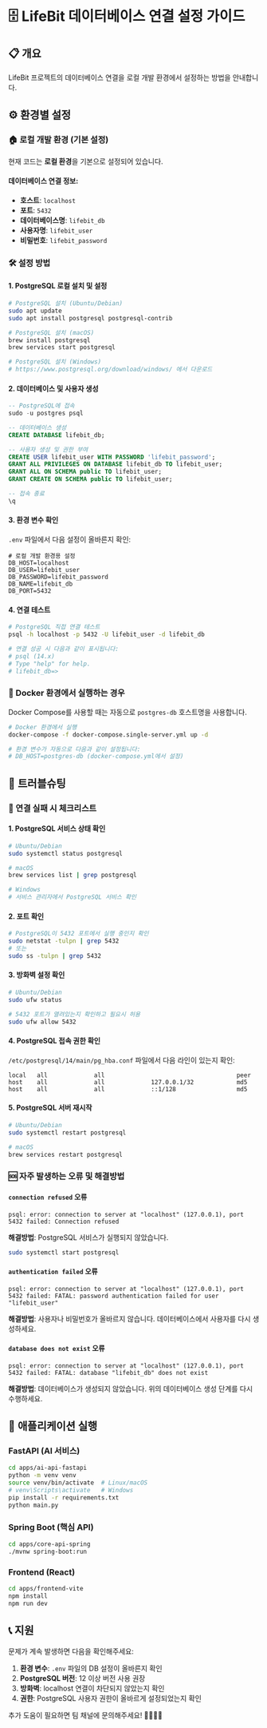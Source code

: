 # 🗄️ LifeBit 데이터베이스 연결 설정 가이드

## 📋 개요
LifeBit 프로젝트의 데이터베이스 연결을 로컬 개발 환경에서 설정하는 방법을 안내합니다.

## ⚙️ 환경별 설정

### 🏠 로컬 개발 환경 (기본 설정)
현재 코드는 **로컬 환경**을 기본으로 설정되어 있습니다.

#### 데이터베이스 연결 정보:
- **호스트**: `localhost`
- **포트**: `5432`
- **데이터베이스명**: `lifebit_db`  
- **사용자명**: `lifebit_user`
- **비밀번호**: `lifebit_password`

### 🛠️ 설정 방법

#### 1. PostgreSQL 로컬 설치 및 설정
```bash
# PostgreSQL 설치 (Ubuntu/Debian)
sudo apt update
sudo apt install postgresql postgresql-contrib

# PostgreSQL 설치 (macOS)
brew install postgresql
brew services start postgresql

# PostgreSQL 설치 (Windows)
# https://www.postgresql.org/download/windows/ 에서 다운로드
```

#### 2. 데이터베이스 및 사용자 생성
```sql
-- PostgreSQL에 접속
sudo -u postgres psql

-- 데이터베이스 생성
CREATE DATABASE lifebit_db;

-- 사용자 생성 및 권한 부여
CREATE USER lifebit_user WITH PASSWORD 'lifebit_password';
GRANT ALL PRIVILEGES ON DATABASE lifebit_db TO lifebit_user;
GRANT ALL ON SCHEMA public TO lifebit_user;
GRANT CREATE ON SCHEMA public TO lifebit_user;

-- 접속 종료
\q
```

#### 3. 환경 변수 확인
`.env` 파일에서 다음 설정이 올바른지 확인:
```env
# 로컬 개발 환경용 설정
DB_HOST=localhost
DB_USER=lifebit_user
DB_PASSWORD=lifebit_password
DB_NAME=lifebit_db
DB_PORT=5432
```

#### 4. 연결 테스트
```bash
# PostgreSQL 직접 연결 테스트
psql -h localhost -p 5432 -U lifebit_user -d lifebit_db

# 연결 성공 시 다음과 같이 표시됩니다:
# psql (14.x)
# Type "help" for help.
# lifebit_db=>
```

### 🐳 Docker 환경에서 실행하는 경우
Docker Compose를 사용할 때는 자동으로 `postgres-db` 호스트명을 사용합니다.

```bash
# Docker 환경에서 실행
docker-compose -f docker-compose.single-server.yml up -d

# 환경 변수가 자동으로 다음과 같이 설정됩니다:
# DB_HOST=postgres-db (docker-compose.yml에서 설정)
```

## 🔧 트러블슈팅

### 📝 연결 실패 시 체크리스트

#### 1. PostgreSQL 서비스 상태 확인
```bash
# Ubuntu/Debian
sudo systemctl status postgresql

# macOS
brew services list | grep postgresql

# Windows
# 서비스 관리자에서 PostgreSQL 서비스 확인
```

#### 2. 포트 확인
```bash
# PostgreSQL이 5432 포트에서 실행 중인지 확인
sudo netstat -tulpn | grep 5432
# 또는
sudo ss -tulpn | grep 5432
```

#### 3. 방화벽 설정 확인
```bash
# Ubuntu/Debian
sudo ufw status

# 5432 포트가 열려있는지 확인하고 필요시 허용
sudo ufw allow 5432
```

#### 4. PostgreSQL 접속 권한 확인
`/etc/postgresql/14/main/pg_hba.conf` 파일에서 다음 라인이 있는지 확인:
```
local   all             all                                     peer
host    all             all             127.0.0.1/32            md5
host    all             all             ::1/128                 md5
```

#### 5. PostgreSQL 서버 재시작
```bash
# Ubuntu/Debian
sudo systemctl restart postgresql

# macOS
brew services restart postgresql
```

### 🆘 자주 발생하는 오류 및 해결방법

#### `connection refused` 오류
```
psql: error: connection to server at "localhost" (127.0.0.1), port 5432 failed: Connection refused
```
**해결방법**: PostgreSQL 서비스가 실행되지 않았습니다.
```bash
sudo systemctl start postgresql
```

#### `authentication failed` 오류
```
psql: error: connection to server at "localhost" (127.0.0.1), port 5432 failed: FATAL: password authentication failed for user "lifebit_user"
```
**해결방법**: 사용자나 비밀번호가 올바르지 않습니다. 데이터베이스에서 사용자를 다시 생성하세요.

#### `database does not exist` 오류
```
psql: error: connection to server at "localhost" (127.0.0.1), port 5432 failed: FATAL: database "lifebit_db" does not exist
```
**해결방법**: 데이터베이스가 생성되지 않았습니다. 위의 데이터베이스 생성 단계를 다시 수행하세요.

## 🚀 애플리케이션 실행

### FastAPI (AI 서비스)
```bash
cd apps/ai-api-fastapi
python -m venv venv
source venv/bin/activate  # Linux/macOS
# venv\Scripts\activate   # Windows
pip install -r requirements.txt
python main.py
```

### Spring Boot (핵심 API)
```bash
cd apps/core-api-spring
./mvnw spring-boot:run
```

### Frontend (React)
```bash
cd apps/frontend-vite
npm install
npm run dev
```

## 📞 지원

문제가 계속 발생하면 다음을 확인해주세요:

1. **환경 변수**: `.env` 파일의 DB 설정이 올바른지 확인
2. **PostgreSQL 버전**: 12 이상 버전 사용 권장
3. **방화벽**: localhost 연결이 차단되지 않았는지 확인
4. **권한**: PostgreSQL 사용자 권한이 올바르게 설정되었는지 확인

추가 도움이 필요하면 팀 채널에 문의해주세요! 🙋‍♀️🙋‍♂️ 